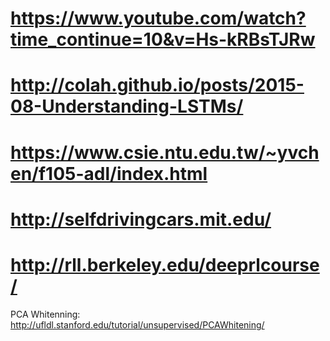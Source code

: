 # https://www.youtube.com/watch?time_continue=10&v=Hs-kRBsTJRw
# http://colah.github.io/posts/2015-08-Understanding-LSTMs/
# https://www.csie.ntu.edu.tw/~yvchen/f105-adl/index.html
# http://selfdrivingcars.mit.edu/
# http://rll.berkeley.edu/deeprlcourse/

PCA Whitenning: http://ufldl.stanford.edu/tutorial/unsupervised/PCAWhitening/
